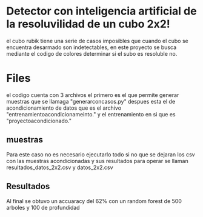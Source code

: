 # Detector con inteligencia artificial de la resoluvilidad de un cubo 2x2!

el cubo rubik tiene una serie de casos imposibles que cuando el cubo se encuentra desarmado son indetectables, en este proyecto se busca mediante el codigo de colores determinar si el subo es resoluble no.

# Files

el codigo cuenta con 3 archivos el primero es el que permite generar muestras que se llamaga "generarconcasos.py" despues esta el de acondicionamiento de datos que es el archivo "entrenamientoacondicionameinto." y el entrenamiento en si que es "proyectoacondicionado." 

## muestras

Para este caso no es necesario ejecutarlo todo si no que se dejaran los csv con las muestras acondicionadas y sus resultados para operar se llaman resultados_datos_2x2.csv  y datos_2x2.csv

## Resultados

Al final se obtuvo un accuaracy del 62% con un random forest de 500 arboles y 100 de profundidad
